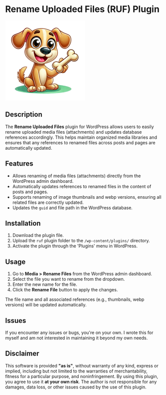 # Rename Uploaded Files (RUF) Plugin

![RUF! Rename Uploaded Files](https://github.com/emaech/ruf/raw/main/ruf/ruf.png)

## Description
The **Rename Uploaded Files** plugin for WordPress allows users to easily rename uploaded media files (attachments) and updates database references accordingly. This helps maintain organized media libraries and ensures that any references to renamed files across posts and pages are automatically updated.

## Features
- Allows renaming of media files (attachments) directly from the WordPress admin dashboard.
- Automatically updates references to renamed files in the content of posts and pages.
- Supports renaming of image thumbnails and webp versions, ensuring all related files are correctly updated.
- Updates the `guid` and file path in the WordPress database.

## Installation

1. Download the plugin file.
2. Upload the `ruf` plugin folder to the `/wp-content/plugins/` directory.
3. Activate the plugin through the 'Plugins' menu in WordPress.

## Usage
1. Go to **Media > Rename Files** from the WordPress admin dashboard.
2. Select the file you want to rename from the dropdown.
3. Enter the new name for the file.
4. Click the **Rename File** button to apply the changes.

The file name and all associated references (e.g., thumbnails, webp versions) will be updated automatically.

## Issues
If you encounter any issues or bugs, you're on your own. I wrote this for myself and am not interested in maintaining it beyond my own needs.

## Disclaimer
This software is provided **"as is"**, without warranty of any kind, express or implied, including but not limited to the warranties of merchantability, fitness for a particular purpose, and noninfringement. By using this plugin, you agree to use it **at your own risk**. The author is not responsible for any damages, data loss, or other issues caused by the use of this plugin.


